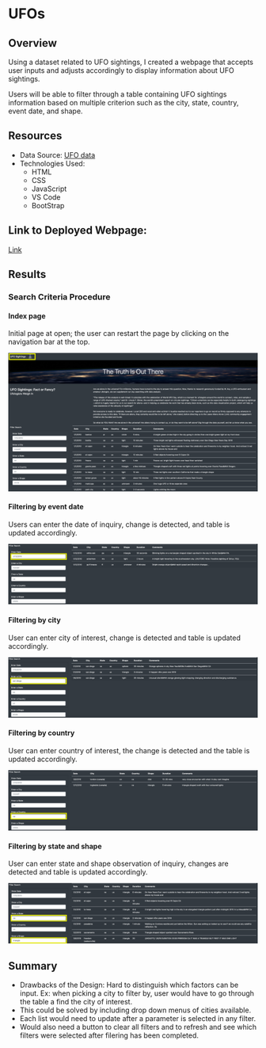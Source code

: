 # UFOs

## Overview

Using a dataset related to UFO sightings, I created a webpage that accepts user inputs and adjusts accordingly to display information about UFO sightings. 

Users will be able to filter through a table containing UFO sightings information based on multiple criterion such as the city, state, country, event date, and shape. 

## Resources
- Data Source: [UFO data](https://github.com/zinashah8/UFOs/blob/main/static/js/data.js)
- Technologies Used: 
    - HTML
    - CSS
    - JavaScript
    - VS Code
    - BootStrap

## Link to Deployed Webpage: 
[Link](https://zinashah8.github.io/UFO-Webpage/)

## Results

### Search Criteria Procedure

#### Index page
Initial page at open; the user can restart the page by clicking on the navigation bar at the top.
<p align="center">
    <img src="https://github.com/zinashah8/UFOs/blob/bbec9fad1fa1f2c0b77a9b4523debc695d4a6e99/static/images/UFO_1_lowercase.png" class="img-responsive" alt="Responsive image"> 
</p>

#### Filtering by event date
Users can enter the date of inquiry, change is detected, and table is updated accordingly.
<p align="center">
    <img src="https://github.com/zinashah8/UFOs/blob/4c1e6ac91341d971c94c18ee8fb782f012cbedb3/static/images/UFO_2.png" class="img-responsive" alt="Responsive image"> 
</p>

#### Filtering by city
User can enter city of interest, change is detected and table is updated accordingly.
<p align="center">
    <img src="https://github.com/zinashah8/UFOs/blob/4c1e6ac91341d971c94c18ee8fb782f012cbedb3/static/images/UFO_3.png" class="img-responsive" alt="Responsive image"> 
</p>

#### Filtering by country
User can enter country of interest, the change is detected and the table is updated accordingly.
<p align="center">
    <img src="https://github.com/zinashah8/UFOs/blob/4c1e6ac91341d971c94c18ee8fb782f012cbedb3/static/images/UFO_4_country.png" class="img-responsive" alt="Responsive image"> 
</p>

#### Filtering by state and shape
User can enter state and shape observation of inquiry, changes are detected and table is updated accordingly.
<p align="center">
    <img src="https://github.com/zinashah8/UFOs/blob/6dee88b17b43b5eaa6096c7d3a1fe17780d5a430/static/images/UFO_5.png" class="img-responsive" alt="Responsive image"> 
</p>


## Summary
- Drawbacks of the Design: Hard to distinguish which factors can be input. Ex: when picking a city to filter by, user would have to go through the table a find the city of interest.
- This could be solved by including drop down menus of cities available. 
- Each list would need to update after a parameter is selected in any filter.
- Would also need a button to clear all filters and to refresh and see which filters were selected after filering has been completed. 
